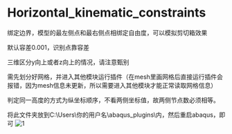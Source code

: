 # Horizontal_kinematic_constraints
绑定边界，模型的最左侧点和最右侧点相绑定自由度，可以模拟剪切箱效果

默认容差0.001，识别点靠容差

三维区分y向上或者z向上的情况，请注意甄别

需先划分好网格，并进入其他模块运行插件（在mesh里画网格后直接运行插件会报错，因为mesh信息未更新，所以需要进入其他模块才能正常读取网格信息）

判定同一高度的方式为纵坐标顺序，不看两侧坐标值，故两侧节点数必须相等。

将此文件夹放到C:\Users\你的用户名\abaqus_plugins\内，然后重启abaqus，即可
![1](https://user-images.githubusercontent.com/130127239/230577284-65c88ca0-8c4b-4d7b-bf9a-c8734be84201.png)
